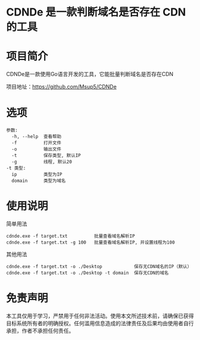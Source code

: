 # CDNDe 是一款判断域名是否存在 CDN 的工具

# 项目简介

CDNDe是一款使用Go语言开发的工具，它能批量判断域名是否存在CDN

项目地址：https://github.com/Msup5/CDNDe

# 选项

```
参数:
  -h, --help  查看帮助
  -f          打开文件
  -o          输出文件
  -t          保存类型, 默认IP
  -g          线程, 默认20
-t 类型:
  ip          类型为IP
  domain      类型为域名
```



# 使用说明

简单用法

```
cdnde.exe -f target.txt          批量查看域名解析IP
cdnde.exe -f target.txt -g 100   批量查看域名解析IP, 并设置线程为100
```

其他用法

```
cdnde.exe -f target.txt -o ./Desktop            保存无CDN域名的IP（默认）
cdnde.exe -f target.txt -o ./Desktop -t domain	保存无CDN的域名
```

# 免责声明

本工具仅用于学习，严禁用于任何非法活动。使用本文所述技术前，请确保已获得目标系统所有者的明确授权。任何滥用信息造成的法律责任及后果均由使用者自行承担，作者不承担任何责任。
